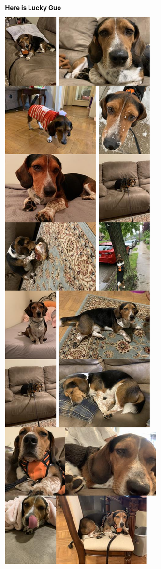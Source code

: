 ## Here is Lucky Guo
<img src="/images/resized/thumb-IMG_0948.jpg"
     style="float: left; margin-right: 10px;" />
<img src="/images/resized/thumb-IMG_2539.jpg"
     style="float: left; margin-right: 10px;" />
<img src="/images/resized/thumb-IMG_1020.jpg"
     style="float: left; margin-right: 10px;" />
<img src="/images/resized/thumb-IMG_0984.jpg"
     style="float: left; margin-right: 10px;" />

<img src="/images/resized/thumb-IMG_1504.jpg"
     style="float: left; margin-right: 10px;" />
<img src="/images/resized/thumb-IMG_2011.jpg"
     style="float: left; margin-right: 10px;" />
<img src="/images/resized/thumb-IMG_1755.jpg"
     style="float: left; margin-right: 10px;" />
<img src="/images/resized/thumb-IMG_1833.jpg"
     style="float: left; margin-right: 10px;" />

<img src="/images/resized/thumb-IMG_1361.jpg"
     style="float: left; margin-right: 10px;" />
<img src="/images/resized/thumb-IMG_1916.jpg"
     style="float: left; margin-right: 10px;" />
<img src="/images/resized/thumb-IMG_2011.jpg"
     style="float: left; margin-right: 10px;" />
<img src="/images/resized/thumb-IMG_2421.jpg"
     style="float: left; margin-right: 10px;" />

<img src="/images/resized/thumb-IMG_2247.jpg"
     style="float: left; margin-right: -10px;" />
<img src="/images/resized/thumb-IMG_2265.jpg"
     style="float: left; margin-right: 0px;" />
<img src="/images/resized/thumb-IMG_2310.jpg"
     style="float: left; margin-right: 0px;" />
<img src="/images/resized/thumb-IMG_2382.jpg"
     style="float: left; margin-right: 5px;" />

